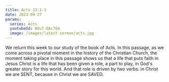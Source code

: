 ```yaml
---
title: Acts 13:1-3
date: 2023-08-27
params:
  series: Acts
  youtubeId: WduT-QAc7Q4
  image: /images/latest-sermon/acts.jpg
---
```

We return this week to our study of the book of Acts. In this passage, as we come across a pivotal moment in the history of the Christian Church, the moment taking place in this passage shows us that a life that puts faith in Jesus Christ is a life that has been given a role, a part to play, in God's greater story for this world. And that role is driven by two verbs: in Christ we are SENT, because in Christ we are SAVED.
